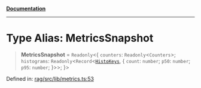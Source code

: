 [**Documentation**](../../../README.md)

***

# Type Alias: MetricsSnapshot

> **MetricsSnapshot** = `Readonly`\<\{ `counters`: `Readonly`\<`Counters`\>; `histograms`: `Readonly`\<`Record`\<[`HistoKeys`](HistoKeys.md), \{ `count`: `number`; `p50`: `number`; `p95`: `number`; \}\>\>; \}\>

Defined in: [rag/src/lib/metrics.ts:53](https://github.com/ceponatia/roler/blob/1efd6363aec6d66587551f7c0b65cf6ffafb4079/packages/rag/src/lib/metrics.ts#L53)
